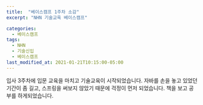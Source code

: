 ```yaml
---
title:  "베이스캠프 1주차 소감"
excerpt: "NHN 기술교육 베이스캠프"

categories:
  - 베이스캠프
tags:
  - NHN
  - 기술신입
  - 베이스캠프
last_modified_at: 2021-01-21T10:15:00-05:00
---
```

입사 3주차에 입문 교육을 마치고 기술교육이 시작되었습니다.
자바를 손을 놓고 있었던 기간이 좀 길고, 스프링을 써보지 않았기 때문에 걱정이 먼저 되었습니다.
책을 보고 공부를 하게되었습니다.